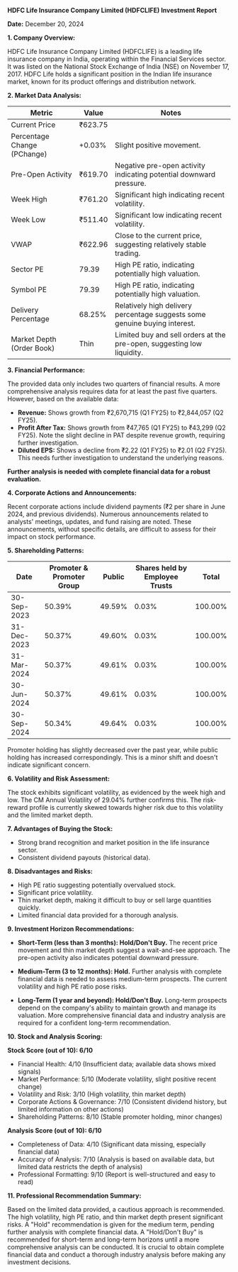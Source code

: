 **HDFC Life Insurance Company Limited (HDFCLIFE) Investment Report**

**Date:** December 20, 2024


**1. Company Overview:**

HDFC Life Insurance Company Limited (HDFCLIFE) is a leading life insurance company in India, operating within the Financial Services sector.  It was listed on the National Stock Exchange of India (NSE) on November 17, 2017. HDFC Life holds a significant position in the Indian life insurance market, known for its product offerings and distribution network.


**2. Market Data Analysis:**

| Metric                     | Value          | Notes                                                              |
|-----------------------------|-----------------|----------------------------------------------------------------------|
| Current Price              | ₹623.75        |                                                                      |
| Percentage Change (PChange) | +0.03%         | Slight positive movement.                                             |
| Pre-Open Activity          | ₹619.70        | Negative pre-open activity indicating potential downward pressure.     |
| Week High                   | ₹761.20        | Significant high indicating recent volatility.                         |
| Week Low                    | ₹511.40        | Significant low indicating recent volatility.                         |
| VWAP                       | ₹622.96        | Close to the current price, suggesting relatively stable trading.     |
| Sector PE                  | 79.39           | High PE ratio, indicating potentially high valuation.                 |
| Symbol PE                  | 79.39           | High PE ratio, indicating potentially high valuation.                 |
| Delivery Percentage        | 68.25%         | Relatively high delivery percentage suggests some genuine buying interest.|
| Market Depth (Order Book)   | Thin            | Limited buy and sell orders at the pre-open, suggesting low liquidity.|


**3. Financial Performance:**

The provided data only includes two quarters of financial results.  A more comprehensive analysis requires data for at least the past five quarters.  However, based on the available data:

* **Revenue:** Shows growth from ₹2,670,715 (Q1 FY25) to ₹2,844,057 (Q2 FY25).
* **Profit After Tax:** Shows growth from ₹47,765 (Q1 FY25) to ₹43,299 (Q2 FY25).  Note the slight decline in PAT despite revenue growth, requiring further investigation.
* **Diluted EPS:** Shows a decline from ₹2.22 (Q1 FY25) to ₹2.01 (Q2 FY25). This needs further investigation to understand the underlying reasons.

**Further analysis is needed with complete financial data for a robust evaluation.**


**4. Corporate Actions and Announcements:**

Recent corporate actions include dividend payments (₹2 per share in June 2024, and previous dividends).  Numerous announcements related to analysts' meetings, updates, and fund raising are noted.  These announcements, without specific details, are difficult to assess for their impact on stock performance.


**5. Shareholding Patterns:**

| Date       | Promoter & Promoter Group | Public | Shares held by Employee Trusts | Total |
|------------|--------------------------|--------|-------------------------------|-------|
| 30-Sep-2023 | 50.39%                    | 49.59% | 0.03%                         | 100.00% |
| 31-Dec-2023 | 50.37%                    | 49.60% | 0.03%                         | 100.00% |
| 31-Mar-2024 | 50.37%                    | 49.61% | 0.03%                         | 100.00% |
| 30-Jun-2024 | 50.37%                    | 49.61% | 0.03%                         | 100.00% |
| 30-Sep-2024 | 50.34%                    | 49.64% | 0.03%                         | 100.00% |

Promoter holding has slightly decreased over the past year, while public holding has increased correspondingly. This is a minor shift and doesn't indicate significant concern.


**6. Volatility and Risk Assessment:**

The stock exhibits significant volatility, as evidenced by the week high and low.  The CM Annual Volatility of 29.04% further confirms this.  The risk-reward profile is currently skewed towards higher risk due to this volatility and the limited market depth.


**7. Advantages of Buying the Stock:**

* Strong brand recognition and market position in the life insurance sector.
* Consistent dividend payouts (historical data).


**8. Disadvantages and Risks:**

* High PE ratio suggesting potentially overvalued stock.
* Significant price volatility.
* Thin market depth, making it difficult to buy or sell large quantities quickly.
* Limited financial data provided for a thorough analysis.


**9. Investment Horizon Recommendations:**

* **Short-Term (less than 3 months): Hold/Don't Buy.** The recent price movement and thin market depth suggest a wait-and-see approach.  The pre-open activity also indicates potential downward pressure.

* **Medium-Term (3 to 12 months): Hold.**  Further analysis with complete financial data is needed to assess medium-term prospects.  The current volatility and high PE ratio pose risks.

* **Long-Term (1 year and beyond): Hold/Don't Buy.**  Long-term prospects depend on the company's ability to maintain growth and manage its valuation.  More comprehensive financial data and industry analysis are required for a confident long-term recommendation.


**10. Stock and Analysis Scoring:**

**Stock Score (out of 10): 6/10**

* Financial Health: 4/10 (Insufficient data; available data shows mixed signals)
* Market Performance: 5/10 (Moderate volatility, slight positive recent change)
* Volatility and Risk: 3/10 (High volatility, thin market depth)
* Corporate Actions & Governance: 7/10 (Consistent dividend history, but limited information on other actions)
* Shareholding Patterns: 8/10 (Stable promoter holding, minor changes)

**Analysis Score (out of 10): 6/10**

* Completeness of Data: 4/10 (Significant data missing, especially financial data)
* Accuracy of Analysis: 7/10 (Analysis is based on available data, but limited data restricts the depth of analysis)
* Professional Formatting: 9/10 (Report is well-structured and easy to read)


**11. Professional Recommendation Summary:**

Based on the limited data provided, a cautious approach is recommended.  The high volatility, high PE ratio, and thin market depth present significant risks.  A "Hold" recommendation is given for the medium term, pending further analysis with complete financial data.  A "Hold/Don't Buy" is recommended for short-term and long-term horizons until a more comprehensive analysis can be conducted.  It is crucial to obtain complete financial data and conduct a thorough industry analysis before making any investment decisions.

